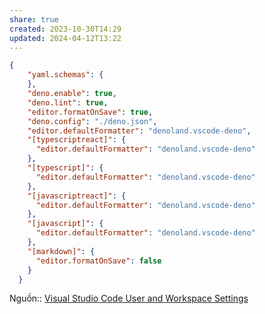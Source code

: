 ```yaml
---
share: true
created: 2023-10-30T14:29
updated: 2024-04-12T13:22
---
```

```json
{
    "yaml.schemas": {
    },
    "deno.enable": true,
    "deno.lint": true,
    "editor.formatOnSave": true,
    "deno.config": "./deno.json",
    "editor.defaultFormatter": "denoland.vscode-deno",
    "[typescriptreact]": {
      "editor.defaultFormatter": "denoland.vscode-deno"
    },
    "[typescript]": {
      "editor.defaultFormatter": "denoland.vscode-deno"
    },
    "[javascriptreact]": {
      "editor.defaultFormatter": "denoland.vscode-deno"
    },
    "[javascript]": {
      "editor.defaultFormatter": "denoland.vscode-deno"
    },
    "[markdown]": {
      "editor.formatOnSave": false
    }
  }
```
Nguồn:: [Visual Studio Code User and Workspace Settings](https://code.visualstudio.com/docs/getstarted/settings)